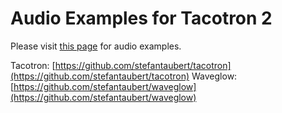 # Audio Examples for Tacotron 2

Please visit [this page](https://stefantaubert.github.io/tts/) for audio examples.

Tacotron: [https://github.com/stefantaubert/tacotron](https://github.com/stefantaubert/tacotron)
Waveglow: [https://github.com/stefantaubert/waveglow](https://github.com/stefantaubert/waveglow)
